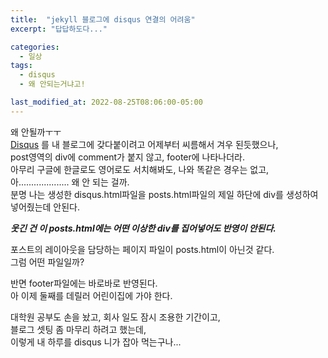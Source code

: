 ```yaml
---
title:  "jekyll 블로그에 disqus 연결의 어려움"
excerpt: "답답하도다..."

categories:
  - 일상
tags:
  - disqus
  - 왜 안되는거냐고!

last_modified_at: 2022-08-25T08:06:00-05:00
---
```



왜 안될까ㅜㅜ  
[Disqus](https://disqus.com/) 를 내 블로그에 갖다붙이려고 어제부터 씨름해서 겨우 된듯했으나,   
post영역의 div에 comment가 붙지 않고, footer에 나타나더라.   
아무리 구글에 한글로도 영어로도 서치해봐도, 나와 똑같은 경우는 없고,   
아.................... 왜 안 되는 걸까.  
분명 나는 생성한 disqus.html파일을 posts.html파일의 제일 하단에 div를 생성하여 넣어줬는데 안된다.   

_**웃긴 건 이 posts.html에는 어떤 이상한 div를 집어넣어도 반영이 안된다.**_

포스트의 레이아웃을 담당하는 페이지 파일이 posts.html이 아닌것 같다.   
그럼 어떤 파일일까?  

반면 footer파일에는 바로바로 반영된다.  
아 이제 둘째를 데릴러 어린이집에 가야 한다. 

대학원 공부도 손을 놨고, 회사 일도 잠시 조용한 기간이고,  
블로그 셋팅 좀 마무리 하려고 했는데,  
이렇게 내 하루를 disqus 니가 잡아 먹는구나... 